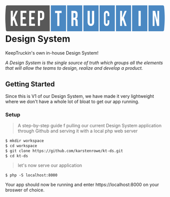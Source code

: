 # ![alt text](https://github.com/karstenrowe/kt-ds/blob/master/images/logo-type-kt.svg) Design System
KeepTruckin's own in-house Design System! 

_A Design System is the single source of truth which groups all the elements that will allow the teams to design, realize and develop a product._

## Getting Started
Since this is V1 of our Design System, we have made it very lightweight where we don't have a whole lot of bloat to get our app running.


### Setup
> A step-by-step guide f pulling our current Design System application through Github and serving it with a local php web server

```
$ mkdir workspace
$ cd workspace
$ git clone https://github.com/karstenrowe/kt-ds.git
$ cd kt-ds
```

> let's now serve our application
```
$ php -S localhost:8000
```

Your app should now be running and enter https://localhost:8000 on your broswer of choice. 
